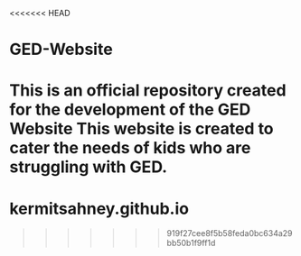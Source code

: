 <<<<<<< HEAD
# GED-Website
This is an official repository created for the development of the GED Website
This website is created to cater the needs of kids who are struggling with GED.
=======
# kermitsahney.github.io
>>>>>>> 919f27cee8f5b58feda0bc634a29bb50b1f9ff1d
